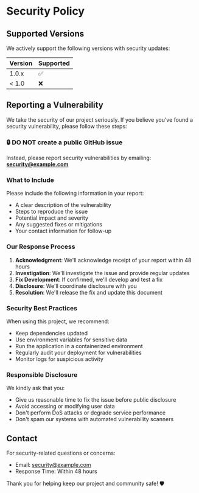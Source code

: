 # Security Policy

## Supported Versions

We actively support the following versions with security updates:

| Version | Supported          |
| ------- | ------------------ |
| 1.0.x   | :white_check_mark: |
| < 1.0   | :x:                |

## Reporting a Vulnerability

We take the security of our project seriously. If you believe you've found a security vulnerability, please follow these steps:

### 🔒 **DO NOT** create a public GitHub issue

Instead, please report security vulnerabilities by emailing:
**security@example.com**

### What to Include

Please include the following information in your report:

- A clear description of the vulnerability
- Steps to reproduce the issue
- Potential impact and severity
- Any suggested fixes or mitigations
- Your contact information for follow-up

### Our Response Process

1. **Acknowledgment**: We'll acknowledge receipt of your report within 48 hours
2. **Investigation**: We'll investigate the issue and provide regular updates
3. **Fix Development**: If confirmed, we'll develop and test a fix
4. **Disclosure**: We'll coordinate disclosure with you
5. **Resolution**: We'll release the fix and update this document

### Security Best Practices

When using this project, we recommend:

- Keep dependencies updated
- Use environment variables for sensitive data
- Run the application in a containerized environment
- Regularly audit your deployment for vulnerabilities
- Monitor logs for suspicious activity

### Responsible Disclosure

We kindly ask that you:

- Give us reasonable time to fix the issue before public disclosure
- Avoid accessing or modifying user data
- Don't perform DoS attacks or degrade service performance
- Don't spam our systems with automated vulnerability scanners

## Contact

For security-related questions or concerns:
- Email: security@example.com
- Response Time: Within 48 hours

Thank you for helping keep our project and community safe! 🛡️
